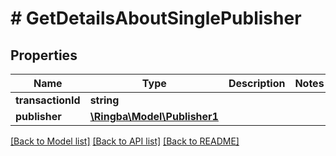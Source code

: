 # # GetDetailsAboutSinglePublisher

## Properties

Name | Type | Description | Notes
------------ | ------------- | ------------- | -------------
**transactionId** | **string** |  |
**publisher** | [**\Ringba\Model\Publisher1**](Publisher1.md) |  |

[[Back to Model list]](../../README.md#models) [[Back to API list]](../../README.md#endpoints) [[Back to README]](../../README.md)

